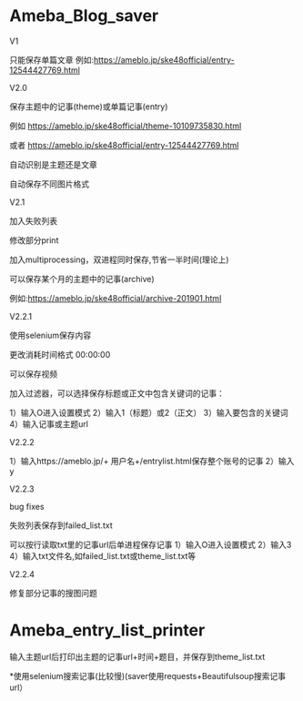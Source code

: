 # Ameba_Blog_saver
V1

只能保存单篇文章
例如:https://ameblo.jp/ske48official/entry-12544427769.html



V2.0

保存主题中的记事(theme)或单篇记事(entry)

例如
https://ameblo.jp/ske48official/theme-10109735830.html

或者
https://ameblo.jp/ske48official/entry-12544427769.html

自动识别是主题还是文章

自动保存不同图片格式



V2.1

加入失败列表

修改部分print

加入multiprocessing，双进程同时保存,节省一半时间(理论上)

可以保存某个月的主题中的记事(archive)

例如:https://ameblo.jp/ske48official/archive-201901.html


V2.2.1

使用selenium保存内容

更改消耗时间格式 00:00:00

可以保存视频

加入过滤器，可以选择保存标题或正文中包含关键词的记事：

1）输入O进入设置模式
2）输入1（标题）或2（正文）
3）输入要包含的关键词
4）输入记事或主题url


V2.2.2

1）输入https://ameblo.jp/+ 用户名+/entrylist.html保存整个账号的记事
2）输入y


V2.2.3

bug fixes

失败列表保存到failed_list.txt

可以按行读取txt里的记事url后单进程保存记事
1）输入O进入设置模式
2）输入3
4）输入txt文件名,如failed_list.txt或theme_list.txt等

V2.2.4

修复部分记事的搜图问题


# Ameba_entry_list_printer

输入主题url后打印出主题的记事url+时间+题目，并保存到theme_list.txt

*使用selenium搜索记事(比较慢)(saver使用requests+Beautifulsoup搜索记事url）
